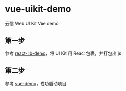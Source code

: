 # vue-uikit-demo

云信 Web UI Kit Vue demo

## 第一步
参考 [react-lib-demo](./react-lib-demo/README.md)，将 UI Kit 用 React 包裹，并打包出 js

## 第二步
参考 [vue-demo](./vue-demo/README.md)，成功启动项目